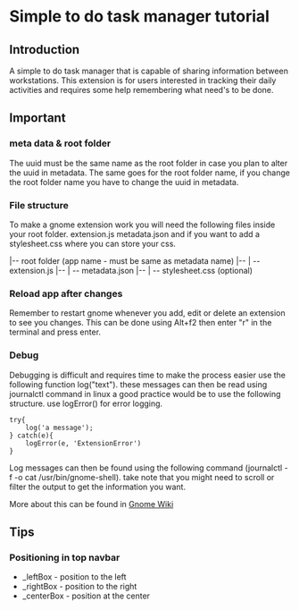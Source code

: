# Simple to do task manager tutorial

## Introduction

A simple to do task manager that is capable of sharing information
between workstations. This extension is for users interested in tracking
their daily activities and requires some help remembering what need's to be
done.

## Important

### meta data & root folder

The uuid must be the same name as the root folder in case you plan to alter
the uuid in metadata. The same goes for the root folder name, if you change
the root folder name you have to change the uuid in metadata.

### File structure

To make a gnome extension work you will need the following files inside your
root folder. extension.js metadata.json and if you want to add a stylesheet.css
where you can store your css.

|-- root folder (app name - must be same as metadata name)
|-- | -- extension.js
|-- | -- metadata.json
|-- | -- stylesheet.css (optional)

### Reload app after changes

Remember to restart gnome whenever you add, edit or delete an extension to
see you changes. This can be done using Alt+f2 then enter "r" in the
terminal and press enter.

### Debug

Debugging is difficult and requires time to make the process easier use the
following function log("text"). these messages can then be read using
journalctl command in linux a good practice would be to use the following
structure. use logError() for error logging.

```
try{
    log('a message');
} catch(e){
    logError(e, 'ExtensionError')
}
```

Log messages can then be found using the following command
(journalctl -f -o cat /usr/bin/gnome-shell). take note that you might
need to scroll or filter the output to get the information you want.

More about this can be found in [Gnome Wiki](https://wiki.gnome.org/Projects/GnomeShell/Extensions/Writing)

## Tips

### Positioning in top navbar

- \_leftBox - position to the left
- \_rightBox - position to the right
- \_centerBox - position at the center

